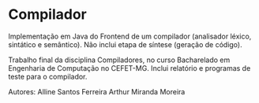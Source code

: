 # Compilador

Implementação em Java do Frontend de um compilador (analisador léxico, sintático e semântico). Não inclui etapa de síntese (geração de código).

Trabalho final da disciplina Compiladores, no curso Bacharelado em Engenharia de Computação no CEFET-MG. Inclui relatório e programas de teste para o compilador.

Autores: 
Alline Santos Ferreira
Arthur Miranda Moreira


